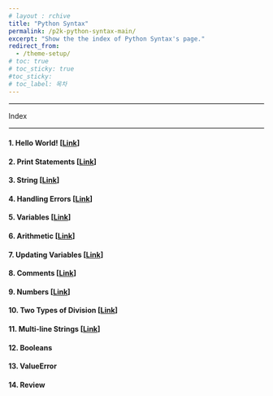 ```yaml
---
# layout : rchive
title: "Python Syntax"
permalink: /p2k-python-syntax-main/
excerpt: "Show the the index of Python Syntax's page."
redirect_from:
  - /theme-setup/
# toc: true
# toc_sticky: true
#toc_sticky:
# toc_label: 목차
---
```


  
   
<hr style="border: solid 1px #dddddd ;">    
Index    
<hr style="border: solid 1px #dddddd ;">    

####  1. Hello World! [[Link]({{site.baseurl}}/p2k-python-syntax-01/)]      
####  2. Print Statements [[Link]({{site.baseurl}}/p2k-python-syntax-02/)]        
####  3. String [[Link]({{site.baseurl}}/p2k-python-syntax-03)]    
####  4. Handling Errors [[Link]({{site.baseurl}}/p2k-python-syntax-04)]     
####  5. Variables [[Link]({{site.baseurl}}/p2k-python-syntax-05)]      
####  6. Arithmetic [[Link]({{site.baseurl}}/p2k-python-syntax-06)]     
####  7. Updating Variables [[Link]({{site.baseurl}}/p2k-python-syntax-07)]      
####  8. Comments [[Link]({{site.baseurl}}/p2k-python-syntax-08)]       
####  9. Numbers [[Link]({{site.baseurl}}/p2k-python-syntax-09)]         
#### 10. Two Types of Division [[Link]({{site.baseurl}}/p2k-python-syntax-10)]           
#### 11. Multi-line Strings [[Link]({{site.baseurl}}/p2k-python-syntax-11)]           
#### 12. Booleans   
#### 13. ValueError   
#### 14. Review   